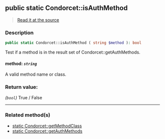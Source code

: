 ## public static Condorcet::isAuthMethod

> [Read it at the source](https://github.com/julien-boudry/Condorcet/blob/master/src/Condorcet.php#L178)

### Description    

```php
public static Condorcet::isAuthMethod ( string $method ): bool
```

Test if a method is in the result set of Condorcet::getAuthMethods.
    

#### **method:** *`string`*   
A valid method name or class.    


### Return value:   

*(`bool`)* True / False


---------------------------------------

### Related method(s)      

* [static Condorcet::getMethodClass](/Docs/ApiReferences/Condorcet%20Class/public%20static%20Condorcet--getMethodClass.md)    
* [static Condorcet::getAuthMethods](/Docs/ApiReferences/Condorcet%20Class/public%20static%20Condorcet--getAuthMethods.md)    
